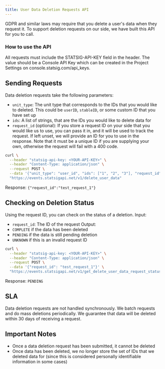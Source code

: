 ```yaml
---
title: User Data Deletion Requests API
---
```


GDPR and similar laws may require that you delete a user's data when they request it. To support deletion requests on our side, we have built this API for you to call.

### How to use the API

All requests must include the STATSIG-API-KEY field in the header. The value should be a Console API Key which can be created in the Project Settings on console.statsig.com/api_keys.

## Sending Requests

Data deletion requests take the following parameters:
- `unit_type`: The unit type that corresponds to the IDs that you would like to deleted. This could be `userID`, `stableID`, or some custom ID that you have set up
- `ids`: A list of strings, that are the IDs you would like to delete data for
- `request_id` (optional): If you store a request ID on your side that you would like us to use, you can pass it in, and it will be used to track the request. If left unset, we will provide an ID for you to use in the response. Note that it must be a unique ID if you are supplying your own, otherwise the request will fail with a 400 code.

```bash
curl \
  --header "statsig-api-key: <YOUR-API-KEY>" \
  --header "Content-Type: application/json" \
  --request POST \
  --data '{"unit_type": "user_id", "ids": ["1", "2", "3"], "request_id": "test_request_1"}' \
  "https://events.statsigapi.net/v1/delete_user_data"
```

Response:
`{"request_id":"test_request_1"}`

## Checking on Deletion Status

Using the request ID, you can check on the status of a deletion.
Input:
- `request_id`: The ID of the request
Output:
- `COMPLETE` if the data has been deleted
- `PENDING` if the data is still pending deletion
- `UNKNOWN` if this is an invalid request ID

```bash
curl \
  --header "statsig-api-key: <YOUR-API-KEY>" \
  --header "Content-Type: application/json" \
  --request POST \
  --data '{"request_id": "test_request_1"}' \
  "https://events.statsigapi.net/v1/get_delete_user_data_request_status"
```

Response:
`PENDING`

## SLA
Data deletion requests are not handled synchronously. We batch requests and do mass deletions periodically. We guarantee that data will be deleted within 30 days of receiving a request.

## Important Notes
- Once a data deletion request has been submitted, it cannot be deleted
- Once data has been deleted, we no longer store the set of IDs that we deleted data for (since this is considered personally identifiable information in some cases)